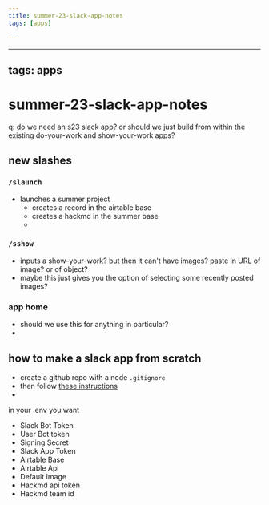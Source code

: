 ```yaml
---
title: summer-23-slack-app-notes
tags: [apps]

---
```


---
tags: apps
---
# summer-23-slack-app-notes

q: do we need an s23 slack app? or should we just build from within the existing do-your-work and show-your-work apps?

## new slashes


### `/slaunch`

- launches a summer project
    - creates a record in the airtable base
    - creates a hackmd in the summer base
    - 

### `/sshow`

- inputs a show-your-work? but then it can't have images? paste in URL of image? or of object?
- maybe this just gives you the option of selecting some recently posted images?


### app home

- should we use this for anything in particular?
- 


## how to make a slack app from scratch

- create a github repo with a node `.gitignore`
- then follow [these instructions](https://slack.dev/bolt-js/tutorial/getting-started)
- 


in your .env you want 
* Slack Bot Token
* User Bot token
* Signing Secret
* Slack App Token
* Airtable Base
* Airtable Api
* Default Image
* Hackmd api token
* Hackmd team id

